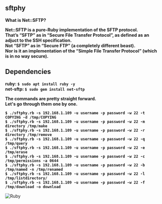 ## sftphy

**What is Net::SFTP?**  

**Net::SFTP is a pure-Ruby implementation of the SFTP protocol.**  
**That’s “SFTP” as in “Secure File Transfer Protocol”, as defined as an adjuct to the SSH specification.**  
**Not “SFTP” as in “Secure FTP” (a completely different beast).**  
**Nor is it an implementation of the “Simple File Transfer Protocol” (which is in no way secure).**

## Dependencies

**ruby: `$ sudo apt install ruby -y`**  
**net-sftp: `$ sudo gem install net-sftp`**  

**The commands are pretty straight forward.**  
**Let's go through them one by one.**  

**`$ ./sftphy.rb -s 192.168.1.109 -u username -p password -w 22 -t COPYING -d /tmp/COPYING`**  
**`$ ./sftphy.rb -s 192.168.1.109 -u username -p password -w 22 -m directory /tmp/make`**  
**`$ ./sftphy.rb -s 192.168.1.109 -u username -p password -w 22 -r directory /tmp/remove`**  
**`$ ./sftphy.rb -s 192.168.1.109 -u username -p password -w 22 -q /tmp/query`**  
**`$ ./sftphy.rb -s 192.168.1.109 -u username -p password -w 22 -e /tmp/erase`**  
**`$ ./sftphy.rb -s 192.168.1.109 -u username -p password -w 22 -c /tmp/permissions -a 0644`**  
**`$ ./sftphy.rb -s 192.168.1.109 -u username -p password -w 22 -b /tmp/named -n /tmp/renamed`**  
**`$ ./sftphy.rb -s 192.168.1.109 -u username -p password -w 22 -l /tmp/listdirectory/`**  
**`$ ./sftphy.rb -s 192.168.1.109 -u username -p password -w 22 -f /tmp/download -o download`**  

![Ruby](https://img.shields.io/badge/Ruby-CC342D?style=for-the-badge&logo=ruby&logoColor=white/)
